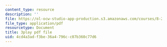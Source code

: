 ```yaml
---
content_type: resource
description: ''
file: https://ol-ocw-studio-app-production.s3.amazonaws.com/courses/8-20-introduction-to-special-relativity-january-iap-2021/4cd4a3adf3be36a4796cc07b360c77d6_0OnLn3Ito8o.pdf
file_type: application/pdf
resourcetype: Document
title: 3play pdf file
uid: 4cd4a3ad-f3be-36a4-796c-c07b360c77d6
---
```

